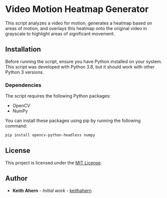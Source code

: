 # Video Motion Heatmap Generator

This script analyzes a video for motion, generates a heatmap based on areas of motion, and overlays this heatmap onto the original video in grayscale to highlight areas of significant movement.

## Installation

Before running the script, ensure you have Python installed on your system. This script was developed with Python 3.8, but it should work with other Python 3 versions.

### Dependencies

The script requires the following Python packages:
- OpenCV
- NumPy

You can install these packages using pip by running the following command:

```sh
pip install opencv-python-headless numpy
```

## License

This project is licensed under the [MIT License](https://opensource.org/licenses/MIT).

## Author

- **Keith Ahern** - *Initial work* - [keithahern](https://github.com/keithahern)


